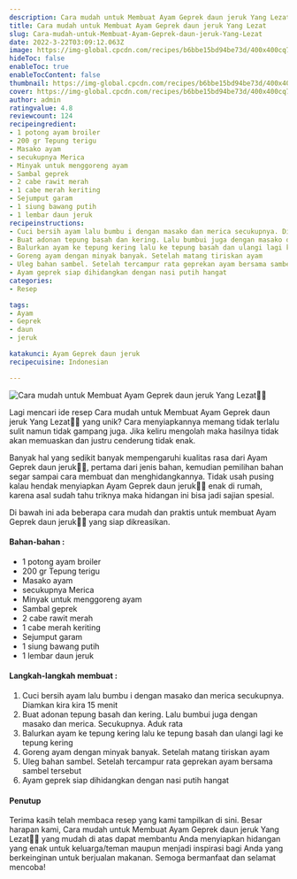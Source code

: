 ```yaml
---
description: Cara mudah untuk Membuat Ayam Geprek daun jeruk Yang Lezat"
title: Cara mudah untuk Membuat Ayam Geprek daun jeruk Yang Lezat
slug: Cara-mudah-untuk-Membuat-Ayam-Geprek-daun-jeruk-Yang-Lezat
date: 2022-3-22T03:09:12.063Z
image: https://img-global.cpcdn.com/recipes/b6bbe15bd94be73d/400x400cq70/photo.jpg
hideToc: false
enableToc: true
enableTocContent: false
thumbnail: https://img-global.cpcdn.com/recipes/b6bbe15bd94be73d/400x400cq70/photo.jpg
cover: https://img-global.cpcdn.com/recipes/b6bbe15bd94be73d/400x400cq70/photo.jpg
author: admin
ratingvalue: 4.8
reviewcount: 124
recipeingredient:
- 1 potong ayam broiler
- 200 gr Tepung terigu
- Masako ayam
- secukupnya Merica
- Minyak untuk menggoreng ayam
- Sambal geprek
- 2 cabe rawit merah
- 1 cabe merah keriting
- Sejumput garam
- 1 siung bawang putih
- 1 lembar daun jeruk
recipeinstructions:
- Cuci bersih ayam lalu bumbu i dengan masako dan merica secukupnya. Diamkan kira kira 15 menit
- Buat adonan tepung basah dan kering. Lalu bumbui juga dengan masako dan merica. Secukupnya. Aduk rata
- Balurkan ayam ke tepung kering lalu ke tepung basah dan ulangi lagi ke tepung kering
- Goreng ayam dengan minyak banyak. Setelah matang tiriskan ayam
- Uleg bahan sambel. Setelah tercampur rata geprekan ayam bersama sambel tersebut
- Ayam geprek siap dihidangkan dengan nasi putih hangat
categories:
- Resep

tags:
- Ayam
- Geprek
- daun
- jeruk

katakunci: Ayam Geprek daun jeruk
recipecuisine: Indonesian

---
```


![Cara mudah untuk Membuat Ayam Geprek daun jeruk Yang Lezat👩‍🍳](https://img-global.cpcdn.com/recipes/b6bbe15bd94be73d/400x400cq70/photo.jpg)

Lagi mencari ide resep Cara mudah untuk Membuat Ayam Geprek daun jeruk Yang Lezat👩‍🍳 yang unik? Cara menyiapkannya memang tidak terlalu sulit namun tidak gampang juga. Jika keliru mengolah maka hasilnya tidak akan memuaskan dan justru cenderung tidak enak.

Banyak hal yang sedikit banyak mempengaruhi kualitas rasa dari Ayam Geprek daun jeruk👩‍🍳, pertama dari jenis bahan, kemudian pemilihan bahan segar sampai cara membuat dan menghidangkannya. Tidak usah pusing kalau hendak menyiapkan Ayam Geprek daun jeruk👩‍🍳 enak di rumah, karena asal sudah tahu triknya maka hidangan ini bisa jadi sajian spesial.

Di bawah ini ada beberapa cara mudah dan praktis untuk membuat Ayam Geprek daun jeruk👩‍🍳 yang siap dikreasikan.

<!--inarticleads1-->

#### Bahan-bahan :

- 1 potong ayam broiler
- 200 gr Tepung terigu
- Masako ayam
- secukupnya Merica
- Minyak untuk menggoreng ayam
- Sambal geprek
- 2 cabe rawit merah
- 1 cabe merah keriting
- Sejumput garam
- 1 siung bawang putih
- 1 lembar daun jeruk

<!--inarticleads2-->

#### Langkah-langkah membuat :

1. Cuci bersih ayam lalu bumbu i dengan masako dan merica secukupnya. Diamkan kira kira 15 menit
1. Buat adonan tepung basah dan kering. Lalu bumbui juga dengan masako dan merica. Secukupnya. Aduk rata
1. Balurkan ayam ke tepung kering lalu ke tepung basah dan ulangi lagi ke tepung kering
1. Goreng ayam dengan minyak banyak. Setelah matang tiriskan ayam
1. Uleg bahan sambel. Setelah tercampur rata geprekan ayam bersama sambel tersebut
1. Ayam geprek siap dihidangkan dengan nasi putih hangat

#### Penutup

Terima kasih telah membaca resep yang kami tampilkan di sini. Besar harapan kami, Cara mudah untuk Membuat Ayam Geprek daun jeruk Yang Lezat👩‍🍳 yang mudah di atas dapat membantu Anda menyiapkan hidangan yang enak untuk keluarga/teman maupun menjadi inspirasi bagi Anda yang berkeinginan untuk berjualan makanan. Semoga bermanfaat dan selamat mencoba!